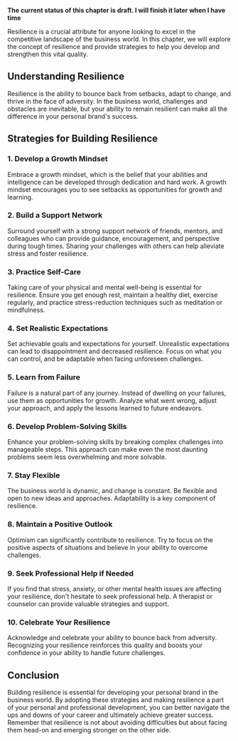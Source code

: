 **The current status of this chapter is draft. I will finish it later when I have time**

Resilience is a crucial attribute for anyone looking to excel in the competitive landscape of the business world. In this chapter, we will explore the concept of resilience and provide strategies to help you develop and strengthen this vital quality.

Understanding Resilience
------------------------

Resilience is the ability to bounce back from setbacks, adapt to change, and thrive in the face of adversity. In the business world, challenges and obstacles are inevitable, but your ability to remain resilient can make all the difference in your personal brand's success.

Strategies for Building Resilience
----------------------------------

### 1. **Develop a Growth Mindset**

Embrace a growth mindset, which is the belief that your abilities and intelligence can be developed through dedication and hard work. A growth mindset encourages you to see setbacks as opportunities for growth and learning.

### 2. **Build a Support Network**

Surround yourself with a strong support network of friends, mentors, and colleagues who can provide guidance, encouragement, and perspective during tough times. Sharing your challenges with others can help alleviate stress and foster resilience.

### 3. **Practice Self-Care**

Taking care of your physical and mental well-being is essential for resilience. Ensure you get enough rest, maintain a healthy diet, exercise regularly, and practice stress-reduction techniques such as meditation or mindfulness.

### 4. **Set Realistic Expectations**

Set achievable goals and expectations for yourself. Unrealistic expectations can lead to disappointment and decreased resilience. Focus on what you can control, and be adaptable when facing unforeseen challenges.

### 5. **Learn from Failure**

Failure is a natural part of any journey. Instead of dwelling on your failures, use them as opportunities for growth. Analyze what went wrong, adjust your approach, and apply the lessons learned to future endeavors.

### 6. **Develop Problem-Solving Skills**

Enhance your problem-solving skills by breaking complex challenges into manageable steps. This approach can make even the most daunting problems seem less overwhelming and more solvable.

### 7. **Stay Flexible**

The business world is dynamic, and change is constant. Be flexible and open to new ideas and approaches. Adaptability is a key component of resilience.

### 8. **Maintain a Positive Outlook**

Optimism can significantly contribute to resilience. Try to focus on the positive aspects of situations and believe in your ability to overcome challenges.

### 9. **Seek Professional Help if Needed**

If you find that stress, anxiety, or other mental health issues are affecting your resilience, don't hesitate to seek professional help. A therapist or counselor can provide valuable strategies and support.

### 10. **Celebrate Your Resilience**

Acknowledge and celebrate your ability to bounce back from adversity. Recognizing your resilience reinforces this quality and boosts your confidence in your ability to handle future challenges.

Conclusion
----------

Building resilience is essential for developing your personal brand in the business world. By adopting these strategies and making resilience a part of your personal and professional development, you can better navigate the ups and downs of your career and ultimately achieve greater success. Remember that resilience is not about avoiding difficulties but about facing them head-on and emerging stronger on the other side.
